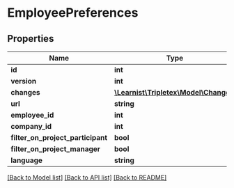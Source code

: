 # EmployeePreferences

## Properties
Name | Type | Description | Notes
------------ | ------------- | ------------- | -------------
**id** | **int** |  | 
**version** | **int** |  | [optional] 
**changes** | [**\Learnist\Tripletex\Model\Change[]**](Change.md) |  | [optional] 
**url** | **string** |  | [optional] 
**employee_id** | **int** |  | [optional] 
**company_id** | **int** |  | [optional] 
**filter_on_project_participant** | **bool** |  | [optional] 
**filter_on_project_manager** | **bool** |  | [optional] 
**language** | **string** |  | [optional] 

[[Back to Model list]](../../README.md#documentation-for-models) [[Back to API list]](../../README.md#documentation-for-api-endpoints) [[Back to README]](../../README.md)

